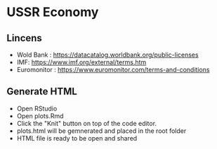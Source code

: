 # USSR Economy

## Lincens
* Wold Bank : https://datacatalog.worldbank.org/public-licenses
* IMF:  https://www.imf.org/external/terms.htm
* Euromonitor : https://www.euromonitor.com/terms-and-conditions

## Generate HTML

* Open RStudio
* Open plots.Rmd
* Click the "Knit" button on top of the code editor.
* plots.html will be gemnerated and placed in the root folder
* HTML file is ready to be open and shared



